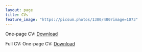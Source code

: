 ```yaml
---
layout: page
title: CVs
feature_image: "https://picsum.photos/1300/400?image=1073"
---
```


One-page CV: [Download](/Files/GilClavel_CVshort_en.pdf)

Full CV: One-page CV: [Download](/Files/GilClavel_CVfull_en.pdf)

